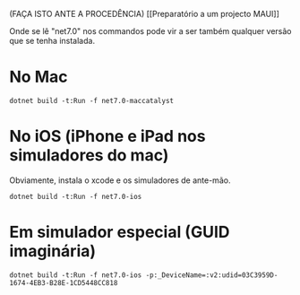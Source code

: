 (FAÇA ISTO ANTE A PROCEDÊNCIA) [[Preparatório a um projecto MAUI]]

Onde se lê "net7.0" nos commandos pode vir a ser também qualquer versão que se tenha instalada.
# No Mac

``dotnet build -t:Run -f net7.0-maccatalyst``

# No iOS (iPhone e iPad nos simuladores do mac)
Obviamente, instala o xcode e os simuladores de ante-mão. 

``dotnet build -t:Run -f net7.0-ios``

# Em simulador especial (GUID imaginária)

``dotnet build -t:Run -f net7.0-ios -p:_DeviceName=:v2:udid=03C3959D-1674-4EB3-B28E-1CD5448CC818``

